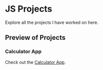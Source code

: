 <h1>JS Projects</h1>
    <p>Explore all the projects I have worked on here.</p>
<h2>Preview of Projects</h2>
<h3>Calculator App</h3>
<p>Check out the <a href="https://kiranolichhetri.github.io/JS-projects/calculator/">Calculator App</a>.</p>
